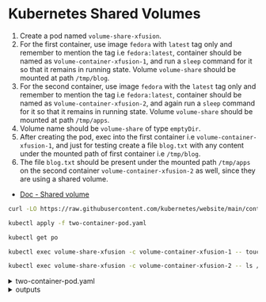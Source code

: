 # Kubernetes Shared Volumes

1. Create a pod named `volume-share-xfusion`.
2. For the first container, use image `fedora` with `latest` tag only and remember to mention the tag i.e `fedora:latest`, container should be named as v`olume-container-xfusion-1`, and run a `sleep` command for it so that it remains in running state. Volume `volume-share` should be mounted at path `/tmp/blog`.
3. For the second container, use image `fedora` with the `latest` tag only and remember to mention the tag i.e `fedora:latest`, container should be named as v`olume-container-xfusion-2`, and again run a `sleep` command for it so that it remains in running state. Volume `volume-share` should be mounted at path `/tmp/apps`.
4. Volume name should be `volume-share` of type `emptyDir`.
5. After creating the pod, exec into the first container i.e `volume-container-xfusion-1`, and just for testing create a file `blog.txt` with any content under the mounted path of first container i.e `/tmp/blog`.
6. The file `blog.txt` should be present under the mounted path `/tmp/apps` on the second container `volume-container-xfusion-2` as well, since they are using a shared volume. 


- [Doc - Shared volume](https://kubernetes.io/docs/tasks/access-application-cluster/communicate-containers-same-pod-shared-volume/#creating-a-pod-that-runs-two-containers)

```bash
curl -LO https://raw.githubusercontent.com/kubernetes/website/main/content/en/examples/pods/two-container-pod.yaml

kubectl apply -f two-container-pod.yaml

kubectl get po

kubectl exec volume-share-xfusion -c volume-container-xfusion-1 -- touch /tmp/blog/blog.txt

kubectl exec volume-share-xfusion -c volume-container-xfusion-2 -- ls /tmp/apps
```
<details>
<summary>two-container-pod.yaml</summary>

```yaml
apiVersion: v1
kind: Pod
metadata:
  name: volume-share-xfusion
spec:
  restartPolicy: Never
  volumes:
  - name: volume-share
    emptyDir: {}
  containers:
  - name: volume-container-xfusion-1
    image: fedora:latest
    command: ["/bin/sh"]
    args: ["-c", "sleep 3600"]
    volumeMounts:
    - name: volume-share
      mountPath: /tmp/blog
  - name: volume-container-xfusion-2
    image: fedora:latest
    volumeMounts:
    - name: volume-share
      mountPath: /tmp/apps
    command: ["/bin/sh"]
    args: ["-c", "sleep 3600"]
  ```
</details>

<details>
<summary>outputs</summary>

  ### kubectl apply -f two-container-pod.yaml
    pod/volume-share-xfusion created

  ### kubectl get po
    NAME                   READY   STATUS    RESTARTS   AGE
    volume-share-xfusion   2/2     Running   0          32s
  
  ### kubectl exec volume-share-xfusion -c volume-container-xfusion-1 -- touch /tmp/blog/blog.txt

  ### kubectl exec volume-share-xfusion -c volume-container-xfusion-2 -- ls /tmp/apps
    blog.txt
</details>
